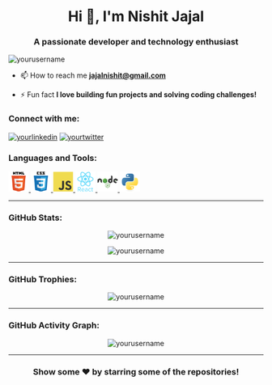 <h1 align="center">Hi 👋, I'm Nishit Jajal</h1>
<h3 align="center">A passionate developer and technology enthusiast</h3>

<p align="left"> <img src="https://komarev.com/ghpvc/?username=yourusername&label=Profile%20views&color=0e75b6&style=flat" alt="yourusername" /> </p>

- 📫 How to reach me **jajalnishit@gmail.com**

- ⚡ Fun fact **I love building fun projects and solving coding challenges!**

<h3 align="left">Connect with me:</h3>
<p align="left">
<a href="https://linkedin.com/in/yourlinkedin" target="blank"><img align="center" src="https://cdn.jsdelivr.net/npm/simple-icons@3.0.1/icons/linkedin.svg" alt="yourlinkedin" height="30" width="40" /></a>
<a href="https://twitter.com/yourtwitter" target="blank"><img align="center" src="https://cdn.jsdelivr.net/npm/simple-icons@3.0.1/icons/twitter.svg" alt="yourtwitter" height="30" width="40" /></a>
</p>

<h3 align="left">Languages and Tools:</h3>
<p align="left"> 
<a href="https://www.w3.org/html/" target="_blank"> <img src="https://raw.githubusercontent.com/devicons/devicon/master/icons/html5/html5-original-wordmark.svg" alt="html5" width="40" height="40"/> </a>
<a href="https://www.w3schools.com/css/" target="_blank"> <img src="https://raw.githubusercontent.com/devicons/devicon/master/icons/css3/css3-original-wordmark.svg" alt="css3" width="40" height="40"/> </a>
<a href="https://developer.mozilla.org/en-US/docs/Web/JavaScript" target="_blank"> <img src="https://raw.githubusercontent.com/devicons/devicon/master/icons/javascript/javascript-original.svg" alt="javascript" width="40" height="40"/> </a>
<a href="https://reactjs.org/" target="_blank"> <img src="https://raw.githubusercontent.com/devicons/devicon/master/icons/react/react-original-wordmark.svg" alt="react" width="40" height="40"/> </a>
<a href="https://nodejs.org" target="_blank"> <img src="https://raw.githubusercontent.com/devicons/devicon/master/icons/nodejs/nodejs-original-wordmark.svg" alt="nodejs" width="40" height="40"/> </a>
<a href="https://www.python.org" target="_blank"> <img src="https://raw.githubusercontent.com/devicons/devicon/master/icons/python/python-original.svg" alt="python" width="40" height="40"/> </a>
</p>

---

<h3 align="left">GitHub Stats:</h3>
<p align="center">
  <img src="https://github-readme-stats.vercel.app/api?username=yourusername&show_icons=true&theme=radical" alt="yourusername" />
</p>

<p align="center">
  <img src="https://github-readme-stats.vercel.app/api/top-langs?username=yourusername&show_icons=true&locale=en&layout=compact&theme=radical" alt="yourusername" />
</p>

---

<h3 align="left">GitHub Trophies:</h3>
<p align="center"> <img src="https://github-profile-trophy.vercel.app/?username=yourusername&theme=radical" alt="yourusername" /> </p>

---

<h3 align="left">GitHub Activity Graph:</h3>
<p align="center">
  <img src="https://github-readme-activity-graph.cyclic.app/graph?username=NishitJajal&theme=radical" alt="yourusername" />
</p>

---

<h3 align="center">Show some ❤️ by starring some of the repositories!</h3>
